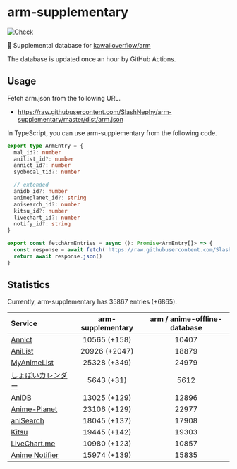 # arm-supplementary

[![Check](https://github.com/SlashNephy/arm-supplementary/actions/workflows/check-node.yml/badge.svg)](https://github.com/SlashNephy/arm-supplementary/actions/workflows/check-node.yml)

💊 Supplemental database for [kawaiioverflow/arm](https://github.com/kawaiioverflow/arm)

The database is updated once an hour by GitHub Actions.

## Usage

Fetch arm.json from the following URL.

- https://raw.githubusercontent.com/SlashNephy/arm-supplementary/master/dist/arm.json

In TypeScript, you can use arm-supplementary from the following code.

```TypeScript
export type ArmEntry = {
  mal_id?: number
  anilist_id?: number
  annict_id?: number
  syobocal_tid?: number

  // extended
  anidb_id?: number
  animeplanet_id?: string
  anisearch_id?: number
  kitsu_id?: number
  livechart_id?: number
  notify_id?: string
}

export const fetchArmEntries = async (): Promise<ArmEntry[]> => {
  const response = await fetch('https://raw.githubusercontent.com/SlashNephy/arm-supplementary/master/dist/arm.json')
  return await response.json()
}
```

## Statistics

Currently, arm-supplementary has 35867 entries (+6865).

| Service                                     | arm-supplementary | arm / anime-offline-database |
| :------------------------------------------ | :---------------: | :--------------------------: |
| [Annict](https://annict.com)                |   10565 (+158)    |            10407             |
| [AniList](https://anilist.co)               |   20926 (+2047)   |            18879             |
| [MyAnimeList](https://myanimelist.net)      |   25328 (+349)    |            24979             |
| [しょぼいカレンダー](https://cal.syoboi.jp) |    5643 (+31)     |             5612             |
| [AniDB](https://anidb.net)                  |   13025 (+129)    |            12896             |
| [Anime-Planet](https://anime-planet.com)    |   23106 (+129)    |            22977             |
| [aniSearch](https://anisearch.com)          |   18045 (+137)    |            17908             |
| [Kitsu](https://kitsu.io)                   |   19445 (+142)    |            19303             |
| [LiveChart.me](https://livechart.me)        |   10980 (+123)    |            10857             |
| [Anime Notifier](https://notify.moe)        |   15974 (+139)    |            15835             |
